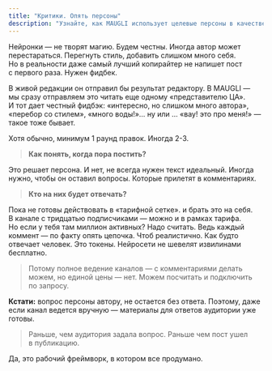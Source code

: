 ```yaml
---
title: "Критики. Опять персоны"
description: "Узнайте, как MAUGLI использует целевые персоны в качестве критиков для улучшения контента через несколько раундов редактирования, обеспечивая подлинное взаимодействие перед публикацией—с дополнительными услугами управления комментариями"
---
```

Нейронки — не творят магию. Будем честны. Иногда автор может перестараться. Перегнуть стиль, добавить слишком много себя. Но в реальности даже самый лучший копирайтер не напишет пост с первого раза. Нужен фидбек.

В живой редакции он отправил бы результат редактору. В MAUGLI — мы сразу отправляем это читать еще одному «представителю ЦА». И тот дает честный фидбэк: «интересно, но слишком много автора», «перебор со стилем», «много воды!»… ну или … «вау! это про меня!» — такое тоже бывает.

Хотя обычно, минимум 1 раунд правок. Иногда 2-3.

> **Как понять, когда пора постить?**

Это решает персона. И нет, не всегда нужен текст идеальный. Иногда нужно, чтобы он оставил вопросы. Которые прилетят в комментариях.

> **Кто на них будет отвечать?**

Пока не готовы действовать в «тарифной сетке». и брать это на себя. В канале с тридцатью подписчиками — можно и в рамках тарифа. Но если у тебя там миллион активных? Надо считать. Ведь каждый коммент — по факту опять цепочка. Чтоб реалистично. Как будто отвечает человек. Это токены. Нейросети не шевелят извилинами бесплатно.

> Потому полное ведение каналов — с комментариями делать можем, но единой цены — нет. Можем посчитать и подключить по запросу.

**Кстати:** вопрос персоны автору, не остается без ответа. Поэтому, даже если канал ведется вручную — материалы для ответов аудитории уже готовы.

> Раньше, чем аудитория задала вопрос. Раньше чем пост ушел в публикацию.

Да, это рабочий фреймворк, в котором все продумано.